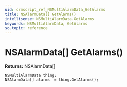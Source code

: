```yaml
---
uid: crmscript_ref_NSMultiAlarmData_GetAlarms
title: NSAlarmData[] GetAlarms()
intellisense: NSMultiAlarmData.GetAlarms
keywords: NSMultiAlarmData, GetAlarms
so.topic: reference
---
```


# NSAlarmData[] GetAlarms()

**Returns:** NSAlarmData[]

```crmscript
NSMultiAlarmData thing;
NSAlarmData[] alarms  = thing.GetAlarms();
```

